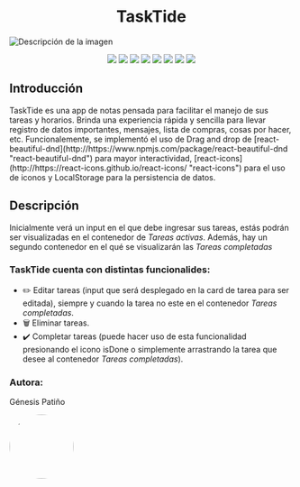 <h1 align="center">TaskTide</h1>
<image src="src/images/tasktideImage.png" alt="Descripción de la imagen"></image>
<p align="center">
   <img src="https://img.shields.io/badge/vite-%23646CFF.svg?style=for-the-badge&logo=vite&logoColor=white">
   <img src="https://img.shields.io/badge/node.js-6DA55F?style=for-the-badge&logo=node.js&logoColor=white">
   <img src="https://img.shields.io/badge/react-%2320232a.svg?style=for-the-badge&logo=react&logoColor=%2361DAFB">
   <img src="https://img.shields.io/badge/nestjs-%23E0234E.svg?style=for-the-badge&logo=nestjs&logoColor=white">
   <img src="https://img.shields.io/badge/typescript-%23007ACC.svg?style=for-the-badge&logo=typescript&logoColor=white">
   <img src="https://img.shields.io/badge/Linux-FCC624?style=for-the-badge&logo=linux&logoColor=black">
   <img src="https://img.shields.io/badge/netlify-%23000000.svg?style=for-the-badge&logo=netlify&logoColor=#00C7B7">
   <img src="https://img.shields.io/badge/Visual%20Studio%20Code-0078d7.svg?style=for-the-badge&logo=visual-studio-code&logoColor=white">
</p>
<h2>Introducción</h2>

<p>TaskTide es una app de notas pensada para facilitar el manejo de sus tareas y horarios.
Brinda una experiencia rápida y sencilla para llevar registro de datos importantes, mensajes, lista de compras, cosas por hacer, etc.
Funcionalemente, se implementó el uso de Drag and drop de [react-beautiful-dnd](http://https://www.npmjs.com/package/react-beautiful-dnd "react-beautiful-dnd") para mayor interactividad, [react-icons](http://https://react-icons.github.io/react-icons/ "react-icons") para el uso de iconos y LocalStorage para la persistencia de datos.<p>

<h2>Descripción</h2>

<p>Inicialmente verá un input en el que debe ingresar sus tareas, estás podrán ser visualizadas en el contenedor de <em>Tareas activas</em>. Además, hay un segundo contenedor en el qué se visualizarán las <em>Tareas completadas</em></p>

<h3>TaskTide cuenta con distintas funcionalides:</h3>

<ul>
  <li> ✏️ Editar tareas (input que será desplegado en la card de tarea para ser editada), siempre y cuando la tarea no este en el contenedor <em>Tareas completadas</em>.</li>
  <li> 🗑️ Eliminar tareas.</li>
  <li> ✔️ Completar tareas (puede hacer uso de esta funcionalidad presionando el icono isDone o simplemente arrastrando la tarea que desee al contenedor <em>Tareas completadas</em>).</li>
</ul>

<h3>Autora:</h3><p>Génesis Patiño</p>
	<img src="https://avatars.githubusercontent.com/u/62777013?v=4" height="114" width="114" class="avatar">

<style>
  .avatar{
    border-radius: 50%
  }
</style>
